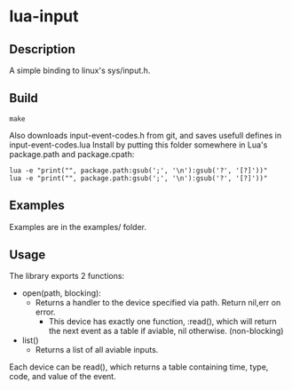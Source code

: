 lua-input
=========

Description
-----------
A simple binding to linux's sys/input.h.



Build
-----

    make

Also downloads input-event-codes.h from git, and saves usefull defines in input-event-codes.lua
Install by putting this folder somewhere in Lua's package.path and package.cpath:

    lua -e "print("", package.path:gsub(';', '\n'):gsub('?', '[?]'))"
    lua -e "print("", package.path:gsub(';', '\n'):gsub('?', '[?]'))"



Examples
--------
Examples are in the examples/ folder.



Usage
-----
The library exports 2 functions:

* open(path, blocking):
  + Returns a handler to the device specified via path. Return nil,err on error.
    * This device has exactly one function, :read(), which will return the next event as a table if aviable, nil otherwise. (non-blocking)
* list()
  + Returns a list of all aviable inputs.

Each device can be read(), which returns a table containing time, type, code, and value of the event.

